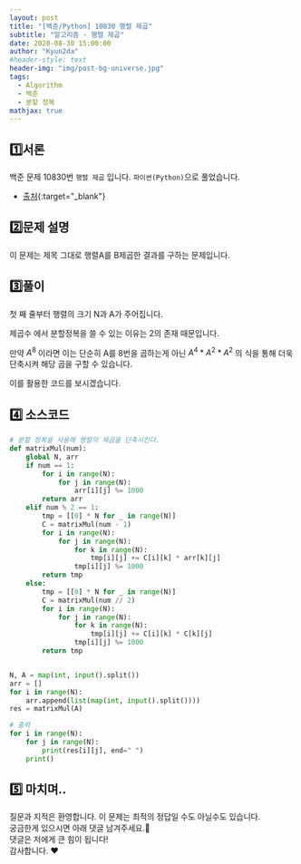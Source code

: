 ```yaml
---
layout: post
title: "[백준/Python] 10830 행렬 제곱"
subtitle: "알고리즘 - 행렬 제곱"
date: 2020-08-30 15:00:00
author: "Kyun2da"
#header-style: text
header-img: "img/post-bg-universe.jpg"
tags:
  - Algorithm
  - 백준
  - 분할 정복
mathjax: true
---
```


## 1️⃣서론

백준 문제 10830번 `행렬 제곱` 입니다. `파이썬(Python)`으로 풀었습니다.

- [출처](https://www.acmicpc.net/problem/10830){:target="\_blank"}

## 2️⃣문제 설명

이 문제는 제목 그대로 행렬A를 B제곱한 결과를 구하는 문제입니다.

## 3️⃣풀이

첫 째 줄부터 행렬의 크기 N과 A가 주어집니다.

제곱수 에서 분할정복을 쓸 수 있는 이유는 2의 존재 때문입니다.

만약 $A^{8}$ 이라면 이는 단순히 A를 8번을 곱하는게 아닌 $A^{4} * A^{2} * A^{2}$ 의 식을 통해 더욱 단축시켜 해당 곱을 구할 수 있습니다.

이를 활용한 코드를 보시겠습니다.

## 4️⃣ 소스코드

```python
# 분할 정복을 사용해 행렬의 제곱을 단축시킨다.
def matrixMul(num):
    global N, arr
    if num == 1:
        for i in range(N):
            for j in range(N):
                arr[i][j] %= 1000
        return arr
    elif num % 2 == 1:
        tmp = [[0] * N for _ in range(N)]
        C = matrixMul(num - 1)
        for i in range(N):
            for j in range(N):
                for k in range(N):
                    tmp[i][j] += C[i][k] * arr[k][j]
                tmp[i][j] %= 1000
        return tmp
    else:
        tmp = [[0] * N for _ in range(N)]
        C = matrixMul(num // 2)
        for i in range(N):
            for j in range(N):
                for k in range(N):
                    tmp[i][j] += C[i][k] * C[k][j]
                tmp[i][j] %= 1000
        return tmp


N, A = map(int, input().split())
arr = []
for i in range(N):
    arr.append(list(map(int, input().split())))
res = matrixMul(A)

# 출력
for i in range(N):
    for j in range(N):
        print(res[i][j], end=" ")
    print()

```

## 5️⃣ 마치며..

질문과 지적은 환영합니다. 이 문제는 최적의 정답일 수도 아닐수도 있습니다.  
궁금한게 있으시면 아래 댓글 남겨주세요.🙏  
댓글은 저에게 큰 힘이 됩니다!  
감사합니다. ❤️
